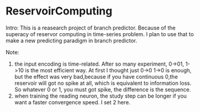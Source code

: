 # ReservoirComputing
Intro: This is a reasearch project of branch predictor. Because of the superacy of reservor computing in time-series problem. I plan to use that to make a new predicting paradigm in branch predictor.

Note:
1. the input encoding is time-related. After so many experiment, 0->01, 1->10 is the most efficient way. At first I thought just 0->0 1->0 is enough, but the effect was very bad,because if you have continuous 0,the reservoir will got no spike at all, which is equivalent to information loss. So whatever 0 or 1, you must got spike, the difference is the sequence.
2. when training the reading neuron, the study step can be longer if you want a faster convergence speed. I set 2 here.
